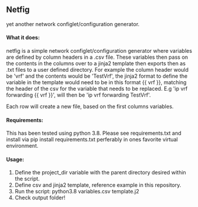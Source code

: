 ## Netfig

yet another network configlet/configuration generator.

#### What it does:
netfig is a simple network configlet/configuration generator where variables are defined by column headers in a .csv file. These variables then pass on the contents in the columns over to a jinja2 template then exports then as .txt files to a user defined directory. For example the column header would be 'vrf' and the contents would be 'TestVrf', the jinja2 format to define the variable in the template would need to be in this format {{ vrf }}, matching the header of the csv for the variable that needs to be replaced. E.g 'ip vrf forwarding {{ vrf }}', will then be 'ip vrf forwarding TestVrf'.

Each row will create a new file, based on the first columns variables. 

#### Requirements:
This has been tested using python 3.8.
Please see requirements.txt and install via pip install requirements.txt perferably in ones favorite virtual environment.

#### Usage:

 1. Define the project_dir variable with the parent directory desired within the script.
 2. Define csv and jinja2 template, reference example in this repository.
 3. Run the script: python3.8 variables.csv template.j2
 4. Check output folder!


